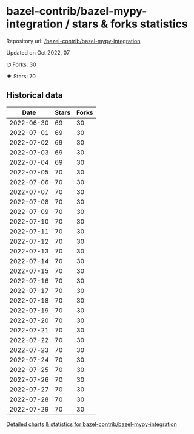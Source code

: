 # bazel-contrib/bazel-mypy-integration / stars & forks statistics

Repository url: [/bazel-contrib/bazel-mypy-integration](https://github.com/bazel-contrib/bazel-mypy-integration)

Updated on Oct 2022, 07

☋ Forks: 30

★ Stars: 70

## Historical data
| Date | Stars | Forks |
|------|-------|-------|
| 2022-06-30 | 69 | 30 | 
| 2022-07-01 | 69 | 30 | 
| 2022-07-02 | 69 | 30 | 
| 2022-07-03 | 69 | 30 | 
| 2022-07-04 | 69 | 30 | 
| 2022-07-05 | 70 | 30 | 
| 2022-07-06 | 70 | 30 | 
| 2022-07-07 | 70 | 30 | 
| 2022-07-08 | 70 | 30 | 
| 2022-07-09 | 70 | 30 | 
| 2022-07-10 | 70 | 30 | 
| 2022-07-11 | 70 | 30 | 
| 2022-07-12 | 70 | 30 | 
| 2022-07-13 | 70 | 30 | 
| 2022-07-14 | 70 | 30 | 
| 2022-07-15 | 70 | 30 | 
| 2022-07-16 | 70 | 30 | 
| 2022-07-17 | 70 | 30 | 
| 2022-07-18 | 70 | 30 | 
| 2022-07-19 | 70 | 30 | 
| 2022-07-20 | 70 | 30 | 
| 2022-07-21 | 70 | 30 | 
| 2022-07-22 | 70 | 30 | 
| 2022-07-23 | 70 | 30 | 
| 2022-07-24 | 70 | 30 | 
| 2022-07-25 | 70 | 30 | 
| 2022-07-26 | 70 | 30 | 
| 2022-07-27 | 70 | 30 | 
| 2022-07-28 | 70 | 30 | 
| 2022-07-29 | 70 | 30 | 


[Detailed charts & statistics for bazel-contrib/bazel-mypy-integration](https://reviewgithub.com/rep/bazel-contrib/bazel-mypy-integration)
